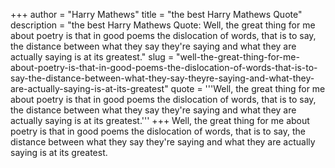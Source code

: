 +++
author = "Harry Mathews"
title = "the best Harry Mathews Quote"
description = "the best Harry Mathews Quote: Well, the great thing for me about poetry is that in good poems the dislocation of words, that is to say, the distance between what they say they're saying and what they are actually saying is at its greatest."
slug = "well-the-great-thing-for-me-about-poetry-is-that-in-good-poems-the-dislocation-of-words-that-is-to-say-the-distance-between-what-they-say-theyre-saying-and-what-they-are-actually-saying-is-at-its-greatest"
quote = '''Well, the great thing for me about poetry is that in good poems the dislocation of words, that is to say, the distance between what they say they're saying and what they are actually saying is at its greatest.'''
+++
Well, the great thing for me about poetry is that in good poems the dislocation of words, that is to say, the distance between what they say they're saying and what they are actually saying is at its greatest.
